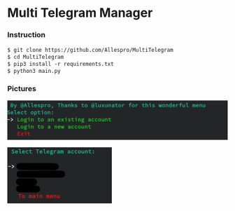 # Multi Telegram Manager

### Instruction

```
$ git clone https://github.com/Allespro/MultiTelegram
$ cd MultiTelegram
$ pip3 install -r requirements.txt
$ python3 main.py
```

### Pictures
![](https://raw.githubusercontent.com/Allespro/MultiTelegram/master/images/menu.png)

![](https://raw.githubusercontent.com/Allespro/MultiTelegram/master/images/menu2.png)
